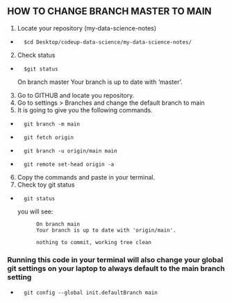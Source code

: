## HOW TO CHANGE BRANCH MASTER TO MAIN 
1. Locate your repository (my-data-science-notes)
*       $cd Desktop/codeup-data-science/my-data-science-notes/
2. Check status
*       $git status
    On branch master
    Your branch is up to date with ‘master’.
3. Go to GITHUB and locate you repository.
4. Go to settings > Branches and change the default branch to main
5. It is going to give you the following commands. 

*       git branch -m main
*       git fetch origin
*       git branch -u origin/main main
*       git remote set-head origin -a
6. Copy the commands and paste in your terminal.
7. Check toy git status
*       git status
    you will see:

            On branch main
            Your branch is up to date with 'origin/main'.

            nothing to commit, working tree clean

###  Running this code in your terminal will also change your global git settings on your laptop to always default to the main branch setting
*       git config --global init.defaultBranch main